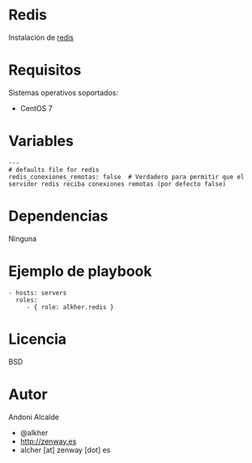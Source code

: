 Redis
=====

Instalación de [redis](http://redis.io/) 

Requisitos
==========

Sistemas operativos soportados:

- CentOS 7 

Variables
=========

	---
	# defaults file for redis
	redis_conexiones_remotas: false  # Verdadero para permitir que el servidor redis reciba conexiones remotas (por defecto false)

Dependencias
============

Ninguna

Ejemplo de playbook
===================

    - hosts: servers
      roles:
         - { role: alkher.redis }

Licencia
========

BSD

Autor
=====

Andoni Alcalde
- @alkher
- http://zenway.es
- alcher [at] zenway [dot] es